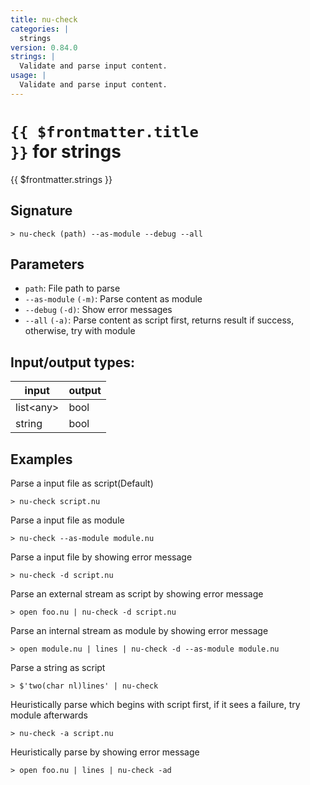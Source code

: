 ```yaml
---
title: nu-check
categories: |
  strings
version: 0.84.0
strings: |
  Validate and parse input content.
usage: |
  Validate and parse input content.
---
```


# <code>{{ $frontmatter.title }}</code> for strings

<div class='command-title'>{{ $frontmatter.strings }}</div>

## Signature

```> nu-check (path) --as-module --debug --all```

## Parameters

 -  `path`: File path to parse
 -  `--as-module` `(-m)`: Parse content as module
 -  `--debug` `(-d)`: Show error messages
 -  `--all` `(-a)`: Parse content as script first, returns result if success, otherwise, try with module


## Input/output types:

| input     | output |
| --------- | ------ |
| list\<any\> | bool   |
| string    | bool   |
## Examples

Parse a input file as script(Default)
```shell
> nu-check script.nu

```

Parse a input file as module
```shell
> nu-check --as-module module.nu

```

Parse a input file by showing error message
```shell
> nu-check -d script.nu

```

Parse an external stream as script by showing error message
```shell
> open foo.nu | nu-check -d script.nu

```

Parse an internal stream as module by showing error message
```shell
> open module.nu | lines | nu-check -d --as-module module.nu

```

Parse a string as script
```shell
> $'two(char nl)lines' | nu-check

```

Heuristically parse which begins with script first, if it sees a failure, try module afterwards
```shell
> nu-check -a script.nu

```

Heuristically parse by showing error message
```shell
> open foo.nu | lines | nu-check -ad

```
